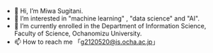 - 👋 Hi, I’m Miwa Sugitani.
- 👀 I’m interested in "machine learning" , "data science" and "AI".
- 🌱 I’m currently enrolled in the Department of Information Science, Faculty of Science, Ochanomizu University.
- 📫 How to reach me 「g2120520@is.ocha.ac.jp」

<!---
MiwaSugitani/MiwaSugitani is a ✨ special ✨ repository because its `README.md` (this file) appears on your GitHub profile.
You can click the Preview link to take a look at your changes.
--->
